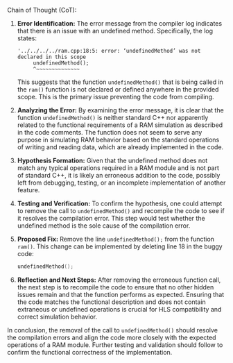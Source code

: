 Chain of Thought (CoT):

1. **Error Identification:**
   The error message from the compiler log indicates that there is an issue with an undefined method. Specifically, the log states: 
   ```
   '../../../../ram.cpp:18:5: error: ‘undefinedMethod’ was not declared in this scope
        undefinedMethod();
        ^~~~~~~~~~~~~~~
   ```
   This suggests that the function `undefinedMethod()` that is being called in the `ram()` function is not declared or defined anywhere in the provided scope. This is the primary issue preventing the code from compiling.

2. **Analyzing the Error:**
   By examining the error message, it is clear that the function `undefinedMethod()` is neither standard C++ nor apparently related to the functional requirements of a RAM simulation as described in the code comments. The function does not seem to serve any purpose in simulating RAM behavior based on the standard operations of writing and reading data, which are already implemented in the code.

3. **Hypothesis Formation:**
   Given that the undefined method does not match any typical operations required in a RAM module and is not part of standard C++, it is likely an erroneous addition to the code, possibly left from debugging, testing, or an incomplete implementation of another feature.

4. **Testing and Verification:**
   To confirm the hypothesis, one could attempt to remove the call to `undefinedMethod()` and recompile the code to see if it resolves the compilation error. This step would test whether the undefined method is the sole cause of the compilation error.

5. **Proposed Fix:**
   Remove the line `undefinedMethod();` from the function `ram()`. This change can be implemented by deleting line 18 in the buggy code:
   ```cpp
   undefinedMethod();
   ```

6. **Reflection and Next Steps:**
   After removing the erroneous function call, the next step is to recompile the code to ensure that no other hidden issues remain and that the function performs as expected. Ensuring that the code matches the functional description and does not contain extraneous or undefined operations is crucial for HLS compatibility and correct simulation behavior.

In conclusion, the removal of the call to `undefinedMethod()` should resolve the compilation errors and align the code more closely with the expected operations of a RAM module. Further testing and validation should follow to confirm the functional correctness of the implementation.